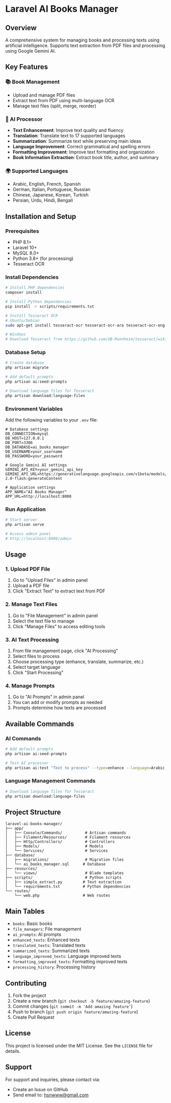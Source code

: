 # Laravel AI Books Manager

## Overview

A comprehensive system for managing books and processing texts using artificial intelligence. Supports text extraction from PDF files and processing using Google Gemini AI.

## Key Features

### 📚 Book Management
- Upload and manage PDF files
- Extract text from PDF using multi-language OCR
- Manage text files (split, merge, reorder)

### 🤖 AI Processor
- **Text Enhancement**: Improve text quality and fluency
- **Translation**: Translate text to 17 supported languages
- **Summarization**: Summarize text while preserving main ideas
- **Language Improvement**: Correct grammatical and spelling errors
- **Formatting Improvement**: Improve text formatting and organization
- **Book Information Extraction**: Extract book title, author, and summary

### 🌍 Supported Languages
- Arabic, English, French, Spanish
- German, Italian, Portuguese, Russian
- Chinese, Japanese, Korean, Turkish
- Persian, Urdu, Hindi, Bengali

## Installation and Setup

### Prerequisites
- PHP 8.1+
- Laravel 10+
- MySQL 8.0+
- Python 3.8+ (for processing)
- Tesseract OCR

### Install Dependencies

```bash
# Install PHP dependencies
composer install

# Install Python dependencies
pip install -r scripts/requirements.txt

# Install Tesseract OCR
# Ubuntu/Debian
sudo apt-get install tesseract-ocr tesseract-ocr-ara tesseract-ocr-eng tesseract-ocr-fra

# Windows
# Download Tesseract from https://github.com/UB-Mannheim/tesseract/wiki
```

### Database Setup

```bash
# Create database
php artisan migrate

# Add default prompts
php artisan ai:seed-prompts

# Download language files for Tesseract
php artisan download:language-files
```

### Environment Variables

Add the following variables to your `.env` file:

```env
# Database settings
DB_CONNECTION=mysql
DB_HOST=127.0.0.1
DB_PORT=3306
DB_DATABASE=ai_books_manager
DB_USERNAME=your_username
DB_PASSWORD=your_password

# Google Gemini AI settings
GEMINI_API_KEY=your_gemini_api_key
GEMINI_API_URL=https://generativelanguage.googleapis.com/v1beta/models/gemini-2.0-flash:generateContent

# Application settings
APP_NAME="AI Books Manager"
APP_URL=http://localhost:8000
```

### Run Application

```bash
# Start server
php artisan serve

# Access admin panel
# http://localhost:8000/admin
```

## Usage

### 1. Upload PDF File
1. Go to "Upload Files" in admin panel
2. Upload a PDF file
3. Click "Extract Text" to extract text from PDF

### 2. Manage Text Files
1. Go to "File Management" in admin panel
2. Select the text file to manage
3. Click "Manage Files" to access editing tools

### 3. AI Text Processing
1. From file management page, click "AI Processing"
2. Select files to process
3. Choose processing type (enhance, translate, summarize, etc.)
4. Select target language
5. Click "Start Processing"

### 4. Manage Prompts
1. Go to "AI Prompts" in admin panel
2. You can add or modify prompts as needed
3. Prompts determine how texts are processed

## Available Commands

### AI Commands
```bash
# Add default prompts
php artisan ai:seed-prompts

# Test AI processor
php artisan ai:test "Text to process" --type=enhance --language=Arabic
```

### Language Management Commands
```bash
# Download language files for Tesseract
php artisan download:language-files
```

## Project Structure

```
laravel-ai-books-manager/
├── app/
│   ├── Console/Commands/          # Artisan commands
│   ├── Filament/Resources/        # Filament resources
│   ├── Http/Controllers/          # Controllers
│   ├── Models/                    # Models
│   └── Services/                  # Services
├── database/
│   ├── migrations/                # Migration files
│   └── ai_books_manager.sql      # Database
├── resources/
│   └── views/                     # Blade templates
├── scripts/                       # Python scripts
│   ├── simple_extract.py         # Text extraction
│   └── requirements.txt          # Python dependencies
└── routes/
    └── web.php                   # Web routes
```

## Main Tables

- `books`: Basic books
- `file_managers`: File management
- `ai_prompts`: AI prompts
- `enhanced_texts`: Enhanced texts
- `translated_texts`: Translated texts
- `summarized_texts`: Summarized texts
- `language_improved_texts`: Language improved texts
- `formatting_improved_texts`: Formatting improved texts
- `processing_history`: Processing history

## Contributing

1. Fork the project
2. Create a new branch (`git checkout -b feature/amazing-feature`)
3. Commit changes (`git commit -m 'Add amazing feature'`)
4. Push to branch (`git push origin feature/amazing-feature`)
5. Create Pull Request

## License

This project is licensed under the MIT License. See the `LICENSE` file for details.

## Support

For support and inquiries, please contact via:
- Create an Issue on GitHub
- Send email to: hsnwww@gmail.com